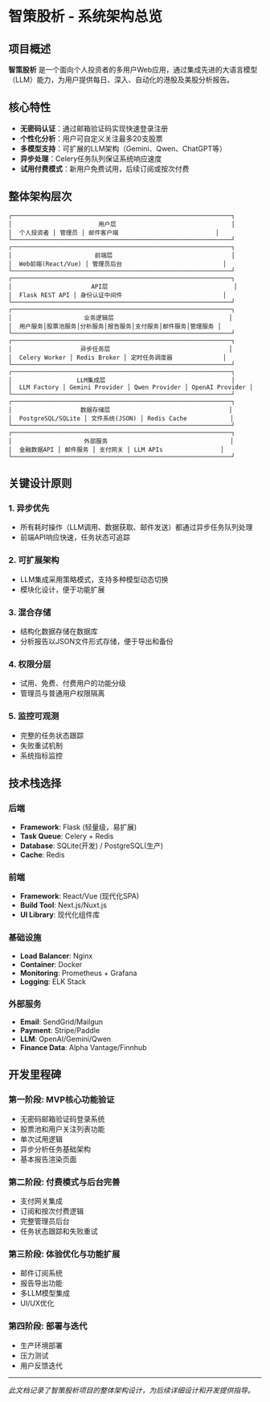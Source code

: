 # 智策股析 - 系统架构总览

## 项目概述

**智策股析** 是一个面向个人投资者的多用户Web应用，通过集成先进的大语言模型（LLM）能力，为用户提供每日、深入、自动化的港股及美股分析报告。

## 核心特性

- **无密码认证**：通过邮箱验证码实现快速登录注册
- **个性化分析**：用户可自定义关注最多20支股票
- **多模型支持**：可扩展的LLM架构（Gemini、Qwen、ChatGPT等）
- **异步处理**：Celery任务队列保证系统响应速度
- **试用付费模式**：新用户免费试用，后续订阅或按次付费

## 整体架构层次

```
┌─────────────────────────────────────────────────────────────┐
│                        用户层                                │
│  个人投资者 │ 管理员 │ 邮件客户端                           │
└─────────────────────────────────────────────────────────────┘
┌─────────────────────────────────────────────────────────────┐
│                       前端层                                 │
│  Web前端(React/Vue) │ 管理员后台                            │
└─────────────────────────────────────────────────────────────┘
┌─────────────────────────────────────────────────────────────┐
│                      API层                                   │
│  Flask REST API │ 身份认证中间件                            │
└─────────────────────────────────────────────────────────────┘
┌─────────────────────────────────────────────────────────────┐
│                    业务逻辑层                                │
│  用户服务│股票池服务│分析服务│报告服务│支付服务│邮件服务│管理服务 │
└─────────────────────────────────────────────────────────────┘
┌─────────────────────────────────────────────────────────────┐
│                   异步任务层                                 │
│  Celery Worker │ Redis Broker │ 定时任务调度器              │
└─────────────────────────────────────────────────────────────┘
┌─────────────────────────────────────────────────────────────┐
│                  LLM集成层                                   │
│  LLM Factory │ Gemini Provider │ Qwen Provider │ OpenAI Provider │
└─────────────────────────────────────────────────────────────┘
┌─────────────────────────────────────────────────────────────┐
│                   数据存储层                                 │
│  PostgreSQL/SQLite │ 文件系统(JSON) │ Redis Cache            │
└─────────────────────────────────────────────────────────────┘
┌─────────────────────────────────────────────────────────────┐
│                    外部服务                                  │
│  金融数据API │ 邮件服务 │ 支付网关 │ LLM APIs                │
└─────────────────────────────────────────────────────────────┘
```

## 关键设计原则

### 1. 异步优先
- 所有耗时操作（LLM调用、数据获取、邮件发送）都通过异步任务队列处理
- 前端API响应快速，任务状态可追踪

### 2. 可扩展架构
- LLM集成采用策略模式，支持多种模型动态切换
- 模块化设计，便于功能扩展

### 3. 混合存储
- 结构化数据存储在数据库
- 分析报告以JSON文件形式存储，便于导出和备份

### 4. 权限分层
- 试用、免费、付费用户的功能分级
- 管理员与普通用户权限隔离

### 5. 监控可观测
- 完整的任务状态跟踪
- 失败重试机制
- 系统指标监控

## 技术栈选择

### 后端
- **Framework**: Flask (轻量级，易扩展)
- **Task Queue**: Celery + Redis
- **Database**: SQLite(开发) / PostgreSQL(生产)
- **Cache**: Redis

### 前端
- **Framework**: React/Vue (现代化SPA)
- **Build Tool**: Next.js/Nuxt.js
- **UI Library**: 现代化组件库

### 基础设施
- **Load Balancer**: Nginx
- **Container**: Docker
- **Monitoring**: Prometheus + Grafana
- **Logging**: ELK Stack

### 外部服务
- **Email**: SendGrid/Mailgun
- **Payment**: Stripe/Paddle
- **LLM**: OpenAI/Gemini/Qwen
- **Finance Data**: Alpha Vantage/Finnhub

## 开发里程碑

### 第一阶段: MVP核心功能验证
- 无密码邮箱验证码登录系统
- 股票池和用户关注列表功能
- 单次试用逻辑
- 异步分析任务基础架构
- 基本报告渲染页面

### 第二阶段: 付费模式与后台完善
- 支付网关集成
- 订阅和按次付费逻辑
- 完整管理员后台
- 任务状态跟踪和失败重试

### 第三阶段: 体验优化与功能扩展
- 邮件订阅系统
- 报告导出功能
- 多LLM模型集成
- UI/UX优化

### 第四阶段: 部署与迭代
- 生产环境部署
- 压力测试
- 用户反馈迭代

---

*此文档记录了智策股析项目的整体架构设计，为后续详细设计和开发提供指导。*
